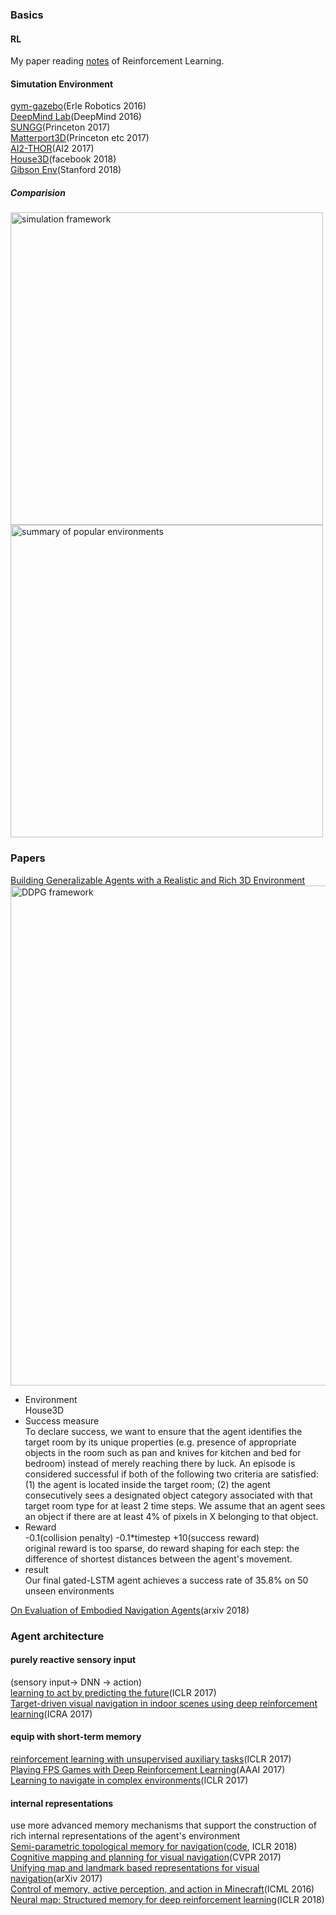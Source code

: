 ### Basics
#### RL
My paper reading [notes](https://github.com/marooncn/learning_note/blob/master/paper%20reading/Reinforcement%20Learning.md) of Reinforcement Learning.
#### Simutation Environment
[gym-gazebo](https://github.com/erlerobot/gym-gazebo)(Erle Robotics 2016) <br>
[DeepMind Lab](https://github.com/deepmind/lab)(DeepMind 2016) <br>
[SUNGG](http://suncg.cs.princeton.edu/)(Princeton 2017) <br>
[Matterport3D](https://github.com/niessner/Matterport)(Princeton etc 2017) <br>
[AI2-THOR](https://github.com/allenai/ai2thor)(AI2 2017) <br>
[House3D](https://github.com/facebookresearch/House3D)(facebook 2018) <br>
[Gibson Env](https://github.com/StanfordVL/GibsonEnv)(Stanford 2018) <br>
##### Comparision 
<img alt="simulation framework" src="https://github.com/marooncn/learning_note/blob/master/paper%20reading/image/simulation%20framework.png"  width="500"> <br>
<img alt=" summary of popular environments" src="https://github.com/marooncn/learning_note/blob/master/paper%20reading/image/%20summary%20of%20popular%20environments.png"  width="500"> <br>

### Papers 
[Building Generalizable Agents with a Realistic and Rich 3D Environment](https://arxiv.org/pdf/1801.02209.pdf)
<img alt="DDPG framework" src="https://github.com/marooncn/learning_note/blob/master/paper%20reading/image/img1_Building%20Generalizable%20Agents%20with%20a%20Realistic%20and%20Rich%203D%20Environment.jpg"  width="800"> <br>
* Environment <br>
House3D
* Success measure <br>
To declare success, we want to ensure that the agent
identifies the target room by its unique properties (e.g.  presence of appropriate objects in the room such as pan and knives for kitchen and bed for bedroom) instead of merely reaching there by luck. An episode is considered successful if both of the following two criteria are satisfied: (1) the agent
is  located  inside  the  target  room;  (2) the  agent  consecutively sees a  designated  object  category associated with that target room type for at least 2 time steps.  We assume that an agent sees an object if there are at least 4% of pixels in X belonging to that object.
* Reward <br>
-0.1(collision penalty) -0.1*timestep +10(success reward) <br>
original reward is too sparse, do reward shaping for each step: the difference of shortest distances between the agent's movement.
* result <br>
Our final gated-LSTM agent achieves a success rate of 35.8% on 50 unseen environments


[On Evaluation of Embodied Navigation Agents](https://arxiv.org/pdf/1807.06757.pdf)(arxiv 2018) <br>

### Agent architecture
#### purely reactive sensory input 
(sensory input-> DNN -> action) <br>
[learning to act by predicting the future](https://arxiv.org/pdf/1611.01779.pdf)(ICLR 2017) <br>
[Target-driven visual navigation in indoor  scenes  using  deep  reinforcement  learning](https://arxiv.org/pdf/1609.05143.pdf)(ICRA 2017) <br>
#### equip with short-term memory
[reinforcement learning with unsupervised auxiliary tasks](https://arxiv.org/pdf/1611.05397.pdf)(ICLR 2017) <br>
[Playing FPS Games with Deep Reinforcement Learning](https://arxiv.org/pdf/1609.05521.pdf)(AAAI 2017) <br>
[Learning to navigate in complex environments](https://arxiv.org/pdf/1611.03673.pdf)(ICLR 2017) <br>
#### internal representations
use more advanced memory mechanisms that support the construction of rich internal representations of the agent's environment <br>
[Semi-parametric topological memory for navigation](https://arxiv.org/pdf/1803.00653.pdf)([code](https://github.com/nsavinov/SPTM), ICLR 2018) <br>
[Cognitive mapping and planning for visual navigation](https://arxiv.org/pdf/1702.03920.pdf)(CVPR 2017) <br>
[Unifying map and landmark based representations for visual navigation](https://arxiv.org/pdf/1712.08125.pdf)(arXiv 2017) <br>
[Control of memory,  active perception,  and action in Minecraft](https://web.eecs.umich.edu/~baveja/Papers/ICML2016.pdf)(ICML 2016) <br>
[Neural map:  Structured memory for deep reinforcement learning](https://arxiv.org/pdf/1702.08360.pdf)(ICLR 2018) <br>

